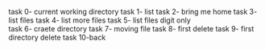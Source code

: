 task 0- current working directory
task 1- list
task 2- bring me home
task 3- list files
task 4- list more files
task 5- list files digit only  
task 6- craete directory
task 7- moving file
task 8- first delete
task 9- first directory delete
task 10-back  
